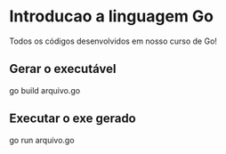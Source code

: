 # Introducao a linguagem Go
Todos os códigos desenvolvidos em nosso curso de Go!

## Gerar o executável

  go build arquivo.go

## Executar o exe gerado

  go run arquivo.go
